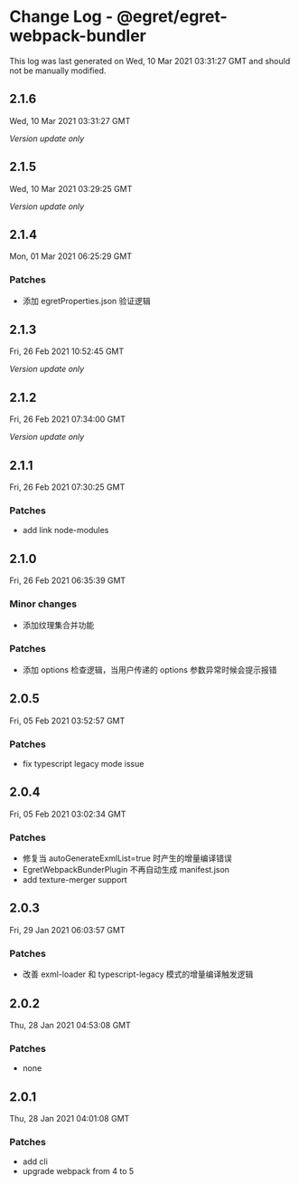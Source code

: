 # Change Log - @egret/egret-webpack-bundler

This log was last generated on Wed, 10 Mar 2021 03:31:27 GMT and should not be manually modified.

## 2.1.6
Wed, 10 Mar 2021 03:31:27 GMT

_Version update only_

## 2.1.5
Wed, 10 Mar 2021 03:29:25 GMT

_Version update only_

## 2.1.4
Mon, 01 Mar 2021 06:25:29 GMT

### Patches

- 添加 egretProperties.json 验证逻辑

## 2.1.3
Fri, 26 Feb 2021 10:52:45 GMT

_Version update only_

## 2.1.2
Fri, 26 Feb 2021 07:34:00 GMT

_Version update only_

## 2.1.1
Fri, 26 Feb 2021 07:30:25 GMT

### Patches

- add link node-modules

## 2.1.0
Fri, 26 Feb 2021 06:35:39 GMT

### Minor changes

- 添加纹理集合并功能

### Patches

- 添加 options 检查逻辑，当用户传递的 options 参数异常时候会提示报错

## 2.0.5
Fri, 05 Feb 2021 03:52:57 GMT

### Patches

- fix typescript legacy mode issue

## 2.0.4
Fri, 05 Feb 2021 03:02:34 GMT

### Patches

- 修复当 autoGenerateExmlList=true 时产生的增量编译错误
- EgretWebpackBunderPlugin 不再自动生成 manifest.json
- add texture-merger support

## 2.0.3
Fri, 29 Jan 2021 06:03:57 GMT

### Patches

- 改善 exml-loader 和 typescript-legacy 模式的增量编译触发逻辑

## 2.0.2
Thu, 28 Jan 2021 04:53:08 GMT

### Patches

- none

## 2.0.1
Thu, 28 Jan 2021 04:01:08 GMT

### Patches

- add cli
- upgrade webpack from 4 to 5

